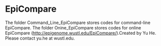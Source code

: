 # EpiCompare
The folder Command_Line_EpiCompare stores codes for command-line EpiCompare. The folder Onine_EpiCompare stores codes for online EpiCompare (http://epigenome.wustl.edu/EpiCompare/).Created by Yu He. Please contact yu.he at wustl.edu.

